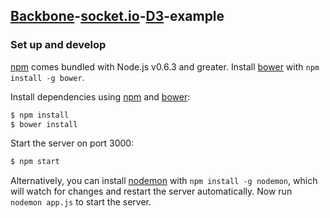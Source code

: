 ## [Backbone](http://backbonejs.org/)-[socket.io](http://socket.io/)-[D3](http://d3js.org/)-example

### Set up and develop

[npm][1] comes bundled with Node.js v0.6.3 and greater. Install [bower][2] with
`npm install -g bower`.

Install dependencies using [npm][1] and [bower][2]:

```sh
$ npm install
$ bower install
```

Start the server on port 3000:

```sh
$ npm start
```

Alternatively, you can install [nodemon](http://nodemon.io/) with
`npm install -g nodemon`, which will watch for changes and restart the server
automatically.  Now run `nodemon app.js` to start the server.

[1]: https://www.npmjs.org/   "npm"
[2]: http://bower.io/         "bower"